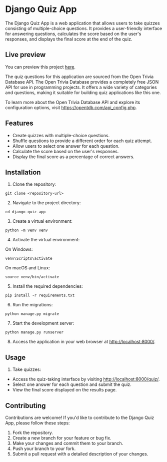 
# Django Quiz App

The Django Quiz App is a web application that allows users to take quizzes consisting of multiple-choice questions. It provides a user-friendly interface for answering questions, calculates the score based on the user's responses, and displays the final score at the end of the quiz.
##  Live preview
You can preview this project <a href="https://quizzy-7808719c9cd7.herokuapp.com/" target="_blank" rel="noopener noreferrer">here</a>.



The quiz questions for this application are sourced from the Open Trivia Database API. The Open Trivia Database provides a completely free JSON API for use in programming projects. It offers a wide variety of categories and questions, making it suitable for building quiz applications like this one.

To learn more about the Open Trivia Database API and explore its configuration options, visit https://opentdb.com/api_config.php.
## Features

- Create quizzes with multiple-choice questions.
- Shuffle questions to provide a different order for each quiz attempt.
- Allow users to select one answer for each question.
- Calculate the score based on the user's responses.
- Display the final score as a percentage of correct answers.

## Installation

1. Clone the repository:

```
git clone <repository-url>
```

2. Navigate to the project directory:

```
cd django-quiz-app
```

3. Create a virtual environment:

```
python -m venv venv
```

4. Activate the virtual environment:

On Windows:

```
venv\Scripts\activate
```

On macOS and Linux:

```
source venv/bin/activate
```

5. Install the required dependencies:

```
pip install -r requirements.txt
```

6. Run the migrations:

```
python manage.py migrate
```

7. Start the development server:

```
python manage.py runserver
```

8. Access the application in your web browser at [http://localhost:8000/](http://localhost:8000/).

## Usage



1. Take quizzes:

- Access the quiz-taking interface by visiting [http://localhost:8000/quiz/](http://localhost:8000/quiz/).
- Select one answer for each question and submit the quiz.
- View the final score displayed on the results page.

## Contributing

Contributions are welcome! If you'd like to contribute to the Django Quiz App, please follow these steps:

1. Fork the repository.
2. Create a new branch for your feature or bug fix.
3. Make your changes and commit them to your branch.
4. Push your branch to your fork.
5. Submit a pull request with a detailed description of your changes.
